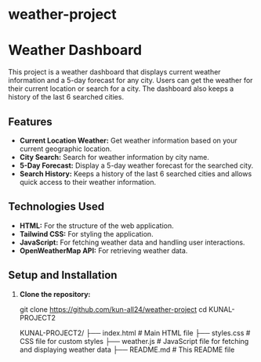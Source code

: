 # weather-project

# Weather Dashboard

This project is a weather dashboard that displays current weather information and a 5-day forecast for any city. Users can get the weather for their current location or search for a city. The dashboard also keeps a history of the last 6 searched cities.

## Features

- **Current Location Weather:** Get weather information based on your current geographic location.
- **City Search:** Search for weather information by city name.
- **5-Day Forecast:** Display a 5-day weather forecast for the searched city.
- **Search History:** Keeps a history of the last 6 searched cities and allows quick access to their weather information.

## Technologies Used

- **HTML:** For the structure of the web application.
- **Tailwind CSS:** For styling the application.
- **JavaScript:** For fetching weather data and handling user interactions.
- **OpenWeatherMap API:** For retrieving weather data.

## Setup and Installation

1. **Clone the repository:**

   
   git clone https://github.com/kun-all24/weather-project
   cd KUNAL-PROJECT2


   KUNAL-PROJECT2/
├── index.html       # Main HTML file
├── styles.css       # CSS file for custom styles
├── weather.js       # JavaScript file for fetching and displaying weather data
├── README.md        # This README file

